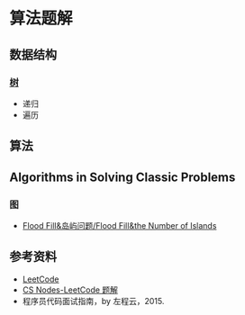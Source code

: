 # 算法题解

## 数据结构

### [树](算法题解/算法题解-树.md) 

- 递归
- 遍历

## 算法

## Algorithms in Solving Classic Problems

### 图

- [Flood Fill&岛屿问题/Flood Fill&the Number of Islands](算法题解/算法题解-Flood_Fill&岛屿问题.md)

## 参考资料

- [LeetCode](https://leetcode.com/)
- [CS Nodes-LeetCode 题解](https://www.cyc2018.xyz/%E7%AE%97%E6%B3%95/Leetcode%20%E9%A2%98%E8%A7%A3/Leetcode%20%E9%A2%98%E8%A7%A3%20-%20%E7%9B%AE%E5%BD%95.html)
- 程序员代码面试指南，by 左程云，2015.

